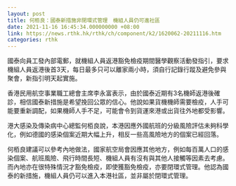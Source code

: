 ```yaml
---
layout: post
title: 何栢良：國泰新措施非閉環式管理　機組人員仍可進社區
date: 2021-11-16 16:45:34.000000000 +08:00
link: https://news.rthk.hk/rthk/ch/component/k2/1620062-20211116.htm
categories: rthk
---
```


國泰向員工發內部電郵，就機組人員返港豁免檢疫期間醫學觀察活動發指引，要求機組人員返港後首3天，每日最多只可以離家兩小時，須自行記錄行蹤及避免參與聚會，新指引明天起實施。

香港民用航空事業職工總會主席李永富表示，由於國泰近期有3名機師返港後確診，相信國泰新措施是希望挽回公眾的信心。他說如果貨機機師需要檢疫，人手可能要重新調配，如果機師人手不足，可能會令到貨運來港或出貨往外地都受影響。

港大感染及傳染病中心總監何栢良說，本港因應外國航班的分級風險評估未夠科學化，例如德國的感染個案近期大幅上升，相反一些高風險地方的個案已經回落。

何栢良建議可以參考內地做法，國家航空局會因應其他地方，例如每百萬人口的感染個案、航班風險、飛行時間長短、機組人員有沒有與其他人接觸等因素去考慮。而內地亦在很特殊情況才豁免檢疫，即使獲豁免檢疫，亦要閉環式管理。他認為國泰的新措施，機組人員仍可以進入本港社區，並非屬於閉環式管理。
